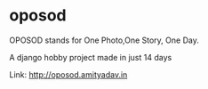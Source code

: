 oposod
======
OPOSOD stands for One Photo,One Story, One Day.


A django hobby project made in just 14 days


Link: http://oposod.amityadav.in
